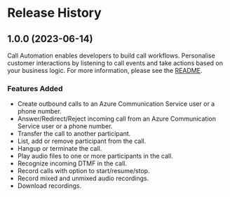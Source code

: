 # Release History

## 1.0.0 (2023-06-14)
Call Automation enables developers to build call workflows. Personalise customer interactions by listening to call events and take actions based on your business logic. For more information, please see the [README][read_me]. 

### Features Added 
- Create outbound calls to an Azure Communication Service user or a phone number. 
- Answer/Redirect/Reject incoming call from an Azure Communication Service user or a phone number. 
- Transfer the call to another participant. 
- List, add or remove participant from the call. 
- Hangup or terminate the call. 
- Play audio files to one or more participants in the call. 
- Recognize incoming DTMF in the call. 
- Record calls with option to start/resume/stop. 
- Record mixed and unmixed audio recordings. 
- Download recordings. 

<!-- LINKS --> 
[read_me]: https://github.com/Azure/azure-sdk-for-net/blob/main/sdk/communication/Azure.Communication.CallAutomation/README.md 
[Overview]: https://learn.microsoft.com/azure/communication-services/concepts/voice-video-calling/call-automation 
[Demo Video]: https://ignite.microsoft.com/sessions/14a36f87-d1a2-4882-92a7-70f2c16a306a 
[Incoming Call Concept]: https://learn.microsoft.com/azure/communication-services/concepts/voice-video-calling/incoming-call-notification 
[Build a customer interaction workflow using Call Automation]: https://learn.microsoft.com/azure/communication-services/quickstarts/voice-video-calling/callflows-for-customer-interactions 
